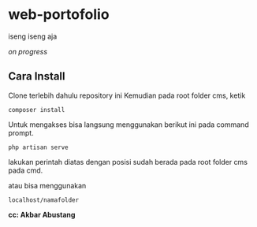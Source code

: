 # web-portofolio
iseng iseng aja

*on progress*


## Cara Install
Clone terlebih dahulu repository ini
Kemudian pada root folder cms, ketik
```
composer install
```

Untuk mengakses bisa langsung menggunakan berikut ini pada command prompt.
```
php artisan serve
```
lakukan perintah diatas dengan posisi sudah berada pada root folder cms pada cmd.

atau bisa menggunakan
```
localhost/namafolder
```


**cc: Akbar Abustang**